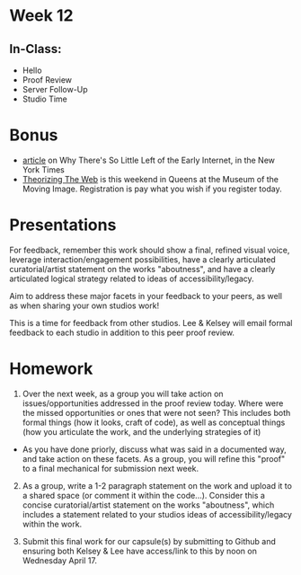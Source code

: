 # Week 12

## In-Class:
- Hello
- Proof Review
- Server Follow-Up
- Studio Time

# Bonus
- [article](http://www.bbc.com/future/story/20190401-why-theres-so-little-left-of-the-early-internet) on Why There's So Little Left of the Early Internet, in the New York Times
- [Theorizing The Web](https://theorizingtheweb.org/ny/ny2019/registration-3/?fbclid=IwAR041oKGqak-iWYbKQIFSBzVltoeCfwxg7bHVr8NRhucEr6iVgu_pWx1RyE) is this weekend in Queens at the Museum of the Moving Image. Registration is pay what you wish if you register today.

# Presentations

For feedback, remember this work should show a final, refined visual voice, leverage interaction/engagement possibilities,  have a clearly articulated curatorial/artist statement on the works "aboutness", and have a clearly articulated logical strategy related to ideas of accessibility/legacy.

Aim to address these major facets in your feedback to your peers, as well as when sharing your own studios work!

This is a time for feedback from other studios. Lee & Kelsey will email formal feedback to each studio in addition to this peer proof review.

# Homework

1. Over the next week, as a group you will take action on issues/opportunities addressed in the proof review today. Where were the missed opportunities or ones that were not seen? This includes both formal things (how it looks, craft of code), as well as conceptual things (how you articulate the work, and the underlying strategies of it)

 - As you have done priorly, discuss what was said in a documented way, and take action on these facets. As a group, you will refine this "proof" to a final mechanical for submission next week. 

2. As a group, write a 1-2 paragraph statement on the work and upload it to a shared space (or comment it within the code...). Consider this a concise curatorial/artist statement on the works "aboutness", which includes a statement related to your studios ideas of accessibility/legacy within the work.

3. Submit this final work for our capsule(s) by submitting to Github and ensuring both Kelsey & Lee have access/link to this by noon on Wednesday April 17.


